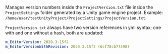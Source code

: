 Manages version numbers inside the `ProjectVersion.txt` file inside the `ProjectSettings` folder generated by a Unity game engine project. Example: `/home/user/testUnityProject/ProjectSettings/ProjectVersion.txt`.

`ProjectVersion.txt` always have two version references in yml syntax; one with and one without a hash, both are updated:

```yml
m_EditorVersion: 2020.3.15f2
m_EditorVersionWithRevision: 2020.3.15f2 (6cf78cb77498)
```
